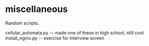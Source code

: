 miscellaneous
=============

Random scripts.

cellular_automata.py -- made one of these in high school, still cool
install_nginx.py -- exercise for interview screen
